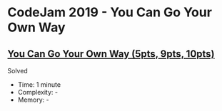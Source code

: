 # CodeJam 2019 - You Can Go Your Own Way

## [You Can Go Your Own Way (5pts, 9pts, 10pts)](https://codingcompetitions.withgoogle.com/codejam/round/0000000000051705/00000000000881da)

Solved

* Time: 1 minute
* Complexity: -
* Memory: -
